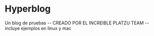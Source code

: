# Hyperblog
Un blog de pruebas
-- CREADO POR EL INCREIBLE PLATZU TEAM
-- incluye ejemplos en linux y mac
